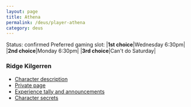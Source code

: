 ```yaml
---
layout: page
title: Athena
permalink: /deus/player-athena
category: deus
---
```

Status: confirmed
Preferred gaming slot:
|__1st choice__|Wednesday 6:30pm|
|__2nd choice__|Monday 6:30pm|
|__3rd choice__|Can't do Saturday|
### Ridge Kilgerren
* [Character description](char-public-athena)
* [Private page](char-private-athena)
* [Experience tally and announcements](announce-athena)
* [Character secrets](char-secrets-athena)

